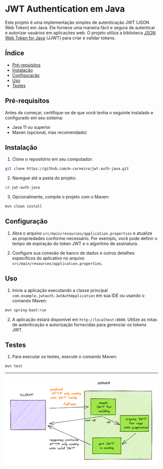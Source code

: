 # JWT Authentication em Java

Este projeto é uma implementação simples de autenticação JWT (JSON Web Token) em Java. Ele fornece uma maneira fácil e segura de autenticar e autorizar usuários em aplicações web. O projeto utiliza a biblioteca [JSON Web Token for Java](https://github.com/jwtk/jjwt) (JJWT) para criar e validar tokens.

## Índice

- [Pré-requisitos](#pré-requisitos)
- [Instalação](#instalação)
- [Configuração](#configuração)
- [Uso](#uso)
- [Testes](#testes)

## Pré-requisitos

Antes de começar, certifique-se de que você tenha o seguinte instalado e configurado em seu sistema:

- Java 11 ou superior
- Maven (opcional, mas recomendado)

## Instalação

1. Clone o repositório em seu computador:

```bash
git clone https://github.com/m-carneiro/jwt-auth-java.git
```

2. Navegue até a pasta do projeto:

```bash
cd jwt-auth-java
```

3. Opcionalmente, compile o projeto com o Maven:

```bash
mvn clean install
```

## Configuração

1. Abra o arquivo `src/main/resources/application.properties` e atualize as propriedades conforme necessário. Por exemplo, você pode definir o tempo de expiração do token JWT e o algoritmo de assinatura.

2. Configure sua conexão de banco de dados e outros detalhes específicos do aplicativo no arquivo `src/main/resources/application.properties`.

## Uso

1. Inicie a aplicação executando a classe principal `com.example.jwtauth.JwtAuthApplication` em sua IDE ou usando o comando Maven:

```bash
mvn spring-boot:run
```

2. A aplicação estará disponível em `http://localhost:8080`. Utilize as rotas de autenticação e autorização fornecidas para gerenciar os tokens JWT.

## Testes

1. Para executar os testes, execute o comando Maven:

```bash
mvn test
```

<hr>

![img.png](img.png)
